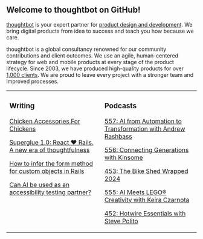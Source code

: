 ## Welcome to thoughtbot on GitHub!

[thoughtbot][1] is your expert partner for [product design and development][2].
We bring digital products from idea to success and teach you how because we
care.

thoughtbot is a global consultancy renowned for our community contributions and
client outcomes. We use an agile, human-centered strategy for web and mobile
products at every stage of the product lifecycle. Since 2003, we have produced
high-quality products for over [1,000 clients][3]. We are proud to leave every
project with a stronger team and improved processes.

<table><tr><td valign="top" width="50%">

### Writing

<!-- blog starts -->
[Chicken Accessories For Chickens](https://thoughtbot.com/blog/chicken-accessories-for-chickens)

[Superglue 1.0: React ❤️ Rails. A new era of thoughtfulness](https://thoughtbot.com/blog/superglue-1-0-react-rails-a-new-era-of-thoughtfulness)

[How to infer the form method for custom objects in Rails](https://thoughtbot.com/blog/how-to-infer-the-form-method-for-custom-objects-in-rails)

[Can AI be used as an accessibility testing partner?](https://thoughtbot.com/blog/can-ai-be-used-as-an-accessibility-testing-partner)

<!-- blog ends -->
</td><td valign="top" width="50%">

### Podcasts

<!-- podcasts starts -->
[557: AI from Automation to Transformation with Andrew Rashbass](https://podcast.thoughtbot.com/557)

[556: Connecting Generations with Kinsome](https://podcast.thoughtbot.com/556)

[453: The Bike Shed Wrapped 2024](https://bikeshed.thoughtbot.com/453)

[555: AI Meets LEGO® Creativity with Keira Czarnota ](https://podcast.thoughtbot.com/555)

[452: Hotwire Essentials with Steve Polito](https://bikeshed.thoughtbot.com/452)

<!-- podcasts ends -->
</td></tr></table>

[1]: https://thoughtbot.com
[2]: https://thoughtbot.com/services
[3]: https://thoughtbot.com/case-studies
